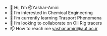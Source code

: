 - 👋 Hi, I’m @Yashar-Amiri
- 👀 I’m interested in Chemical Engineering
- 🌱 I’m currently learning Trasport Phenomena
- 💞️ I’m looking to collaborate on Oil Rig tracers
- 📫 How to reach me 
yashar.amiri@aut.ac.ir

<!---
Yashiko-Amiri/Yashiko-Amiri is a ✨ special ✨ repository because its `README.md` (this file) appears on your GitHub profile.
You can click the Preview link to take a look at your changes.
--->
